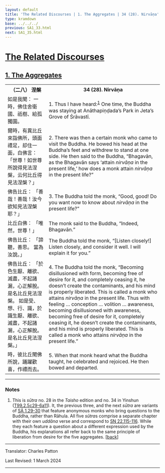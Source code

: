 ```yaml
---
layout: default
title: 'The Related Discourses | 1. The Aggregates | 34 (28). Nirvāṇa'
type: kramdown
base: ../../../
previous: SA1_33.html
next: SA1_35.html
---
```


<h1><a href='../index.html'>The Related Discourses</a></h1>
<h2><a href='index.html'>1. The Aggregates</a></h2>

<table class="trans">
  <th class='ch'>（二八） 涅槃</th>
  <th class='en'>34 (28). Nirvāṇa</th>
  <tr>
    <td title='t99.2.5c29'>如是我聞： 一時，佛住舍衛國、祇樹、給孤獨園。</td>
    <td id='p1'>1. Thus I have heard:<sup id="ref1"><a href="#n1">1</a></sup> One time, the Buddha was staying at Anāthapiṇḍada’s Park in Jeta’s Grove of Śrāvastī.</td>
  </tr>
  <tr>
    <td title='t99.2.6a1'>爾時，有異比丘來詣佛所，頭面禮足，却住一面，白佛言： 「世尊！如世尊所說得見法涅槃，云何比丘得見法涅槃？」</td>
    <td id='p2'>2. There was then a certain monk who came to visit the Buddha. He bowed his head at the Buddha’s feet and withdrew to stand at one side. He then said to the Buddha, “Bhagavān, as the Bhagavān says ‘attain <em>nirvāṇa</em> in the present life,’ how does a monk attain <em>nirvāṇa</em> in the present life?”</td>
  </tr>
  <tr>
    <td title='t99.2.6a3'>佛告比丘： 「善哉！善哉！汝今欲知見法涅槃耶？」</td>
    <td id='p3'>3. The Buddha told the monk, “Good, good! Do you want now to know about <em>nirvāṇa</em> in the present life?”</td>
  </tr>
  <tr>
    <td title='t99.2.6a4'>比丘白佛： 「唯然，世尊！」</td>
    <td>The monk said to the Buddha, “Indeed, Bhagavān.”</td>
  </tr>
  <tr>
    <td title='t99.2.6a5'>佛告比丘： 「諦聽，善思。 當為汝說。」</td>
    <td>The Buddha told the monk, “[Listen closely!] Listen closely, and consider it well. I will explain it for you.”</td>
  </tr>
  <tr>
    <td title='t99.2.6a6'>佛告比丘： 「於色生厭、離欲、滅盡，不起諸漏，心正解脫。 是名比丘見法涅槃。 如是受、想、行、識，於識生厭、離欲、滅盡，不起諸漏，心正解脫。 是名比丘見法涅槃。」</td>
    <td id='p4'>4. The Buddha told the monk, “Becoming disillusioned with form, becoming free of desire for it, and completely ceasing it, he doesn’t create the contaminants, and his mind is properly liberated. This is called a monk who attains <em>nirvāṇa</em> in the present life. Thus with feeling … conception … volition … awareness, becoming disillusioned with awareness, becoming free of desire for it, completely ceasing it, he doesn’t create the contaminants, and his mind is properly liberated. This is called a monk who attains <em>nirvāṇa</em> in the present life.”</td>
  </tr>
  <tr>
    <td title='t99.2.6a10'>時，彼比丘聞佛所說，踊躍歡喜，作禮而去。</td>
    <td id='p5'>5. When that monk heard what the Buddha taught, he celebrated and rejoiced. He then bowed and departed.</td>
  </tr>
</table>

<hr/>

<h3 id="notes">Notes</h3>

<ol>
<li id="n1">This is <em>sūtra</em> no. 28 in the <cite>Taisho</cite> edition and no. 34 in Yinshun (<a href="https://cbetaonline.dila.edu.tw/zh/T02n0099_p0005c29" target="_blank">T99.2.5c29-6a11</a>). It, the previous three, and the next <em>sūtra</em> are variants of <a href="SA1_29.html" target="_blank">SĀ 1.29-30</a> that feature anonymous monks who bring questions to the Buddha, rather than Rāhula. All five <em>sūtra</em>s comprise a separate chapter with their own <em>uddāna</em> verse and correspond to <a href="https://suttacentral.net/sn22.115" target="_blank">SN 22.115-116</a>. While they each feature a question about a different expression used by the Buddha, his explanations all refer back to the same principle of liberation from desire for the five aggregates. [<a href="#ref1">back</a>]</li>
</ol>
<hr/>

<p class="translator">Translator: Charles Patton</p>
<p class='revised'>Last Revised: 1 March 2024</p>

<hr/>